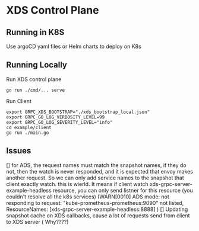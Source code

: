 # XDS Control Plane

## Running in K8S

Use argoCD yaml files or Helm charts to deploy on K8s

## Running Locally
Run XDS control plane
```shell
go run ./cmd/... serve  
```

Run Client
```shell
export GRPC_XDS_BOOTSTRAP="./xds_bootstrap_local.json"
export GRPC_GO_LOG_VERBOSITY_LEVEL=99
export GRPC_GO_LOG_SEVERITY_LEVEL="info"
cd example/client
go run ./main.go
```

## Issues
[] for ADS, the request names must match the snapshot names, if they do not, then the watch is never responded, and it is expected that envoy makes another request. So we can only add service names to the snapshot that client exactly watch. this is wierld. It means if client watch xds-grpc-server-example-headless resource, you can only send listner for this resource (you couldn't resolve all the k8s services)
(WARN[0010] ADS mode: not responding to request: "kube-prometheus-prometheus:9090" not listed, ResourceNames: [xds-grpc-server-example-headless:8888] )
[] Updating snapshot cache on XDS callbacks, cause a lot of requests send from client to XDS server ( Why????)